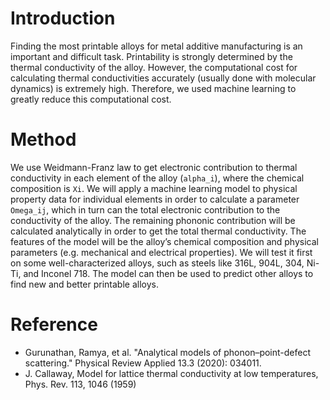 # Introduction
Finding the most printable alloys for metal additive manufacturing is an important and difficult task. Printability is strongly determined by the thermal conductivity of the alloy. However, the computational cost for calculating thermal conductivities accurately (usually done with molecular dynamics) is extremely high. Therefore, we used machine learning to greatly reduce this computational cost.

# Method
We use Weidmann-Franz law to get electronic contribution to thermal conductivity in each element of the alloy (`alpha_i`), where the chemical composition is `Xi`. We will apply a machine learning model to physical property data for individual elements in order to calculate a parameter `Omega_ij`, which in turn can the total electronic contribution to the conductivity of the alloy. The remaining phononic contribution will be calculated analytically in order to get the total thermal conductivity. The features of the model will be the alloy’s chemical composition and physical parameters (e.g. mechanical and electrical properties). We will test it first on some well-characterized alloys, such as steels like 316L, 904L, 304, Ni-Ti, and Inconel 718. The model can then be used to predict other alloys to find new and better printable alloys.

# Reference
- Gurunathan, Ramya, et al. "Analytical models of phonon–point-defect scattering." Physical Review Applied 13.3 (2020): 034011.
- J. Callaway, Model for lattice thermal conductivity at low temperatures, Phys. Rev. 113, 1046 (1959)
